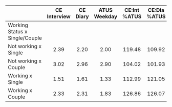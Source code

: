 
|                      | CE<br>Interview |  CE<br>Diary | ATUS<br>Weekday | CE:Int<br>%ATUS | CE:Dia<br>%ATUS |
| -------------------- | :----------: | :----------: | :----------: | :----------: | :----------: |
| Working Status x Single/Couple |              |              |              |              |              |
| Not working x Single |         2.39 |         2.20 |         2.00 |       119.48 |       109.92 |
| Not working x Couple |         3.02 |         2.96 |         2.90 |       104.02 |       101.93 |
| Working x Single     |         1.51 |         1.61 |         1.33 |       112.99 |       121.05 |
| Working x Couple     |         2.33 |         2.31 |         1.83 |       126.86 |       126.07 |

